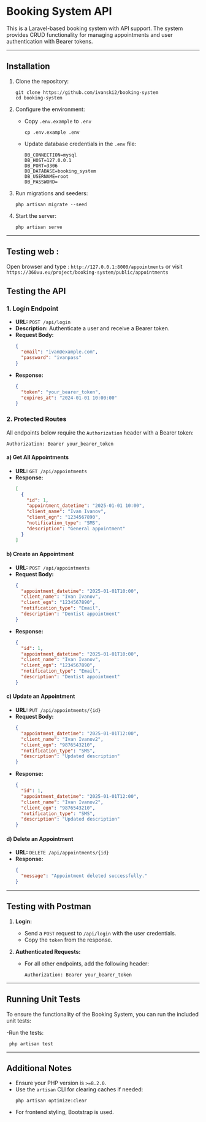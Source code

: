 
# Booking System API

This is a Laravel-based booking system with API support. The system provides CRUD functionality for managing appointments and user authentication with Bearer tokens.

---

## Installation

1. Clone the repository:
   ```
   git clone https://github.com/ivanski2/booking-system
   cd booking-system
   ```

2. Configure the environment:
    - Copy `.env.example` to `.env`
      ```
      cp .env.example .env
      ```
    - Update database credentials in the `.env` file:
      ```
      DB_CONNECTION=mysql
      DB_HOST=127.0.0.1
      DB_PORT=3306
      DB_DATABASE=booking_system
      DB_USERNAME=root
      DB_PASSWORD=
      ```

3. Run migrations and seeders:
   ```
   php artisan migrate --seed
   ```

4. Start the server:
   ```
   php artisan serve
   ```

---

## Testing web : 
Open browser and type : 
```http://127.0.0.1:8000/appointments```  or visit ```https://360vu.eu/project/booking-system/public/appointments```

## Testing the API

### 1. Login Endpoint

- **URL:** `POST /api/login`
- **Description:** Authenticate a user and receive a Bearer token.
- **Request Body:**
  ```json
  {
    "email": "ivan@example.com",
    "password": "ivanpass"
  }
  ```
- **Response:**
  ```json
  {
    "token": "your_bearer_token",
    "expires_at": "2024-01-01 10:00:00"
  }
  ```

### 2. Protected Routes

All endpoints below require the `Authorization` header with a Bearer token:
```
Authorization: Bearer your_bearer_token
```

#### a) Get All Appointments
- **URL:** `GET /api/appointments`
- **Response:**
  ```json
  [
    {
      "id": 1,
      "appointment_datetime": "2025-01-01 10:00",
      "client_name": "Ivan Ivanov",
      "client_egn": "1234567890",
      "notification_type": "SMS",
      "description": "General appointment"
    }
  ]
  ```

#### b) Create an Appointment
- **URL:** `POST /api/appointments`
- **Request Body:**
  ```json
  {
    "appointment_datetime": "2025-01-01T10:00",
    "client_name": "Ivan Ivanov",
    "client_egn": "1234567890",
    "notification_type": "Email",
    "description": "Dentist appointment"
  }
  ```
- **Response:**
  ```json
  {
    "id": 1,
    "appointment_datetime": "2025-01-01T10:00",
    "client_name": "Ivan Ivanov",
    "client_egn": "1234567890",
    "notification_type": "Email",
    "description": "Dentist appointment"
  }
  ```

#### c) Update an Appointment
- **URL:** `PUT /api/appointments/{id}`
- **Request Body:**
  ```json
  {
    "appointment_datetime": "2025-01-01T12:00",
    "client_name": "Ivan Ivanov2",
    "client_egn": "9876543210",
    "notification_type": "SMS",
    "description": "Updated description"
  }
  ```
- **Response:**
  ```json
  {
    "id": 1,
    "appointment_datetime": "2025-01-01T12:00",
    "client_name": "Ivan Ivanov2",
    "client_egn": "9876543210",
    "notification_type": "SMS",
    "description": "Updated description"
  }
  ```

#### d) Delete an Appointment
- **URL:** `DELETE /api/appointments/{id}`
- **Response:**
  ```json
  {
    "message": "Appointment deleted successfully."
  }
  ```

---

## Testing with Postman

1. **Login:**
    - Send a `POST` request to `/api/login` with the user credentials.
    - Copy the `token` from the response.

2. **Authenticated Requests:**
    - For all other endpoints, add the following header:
      ```
      Authorization: Bearer your_bearer_token
      ```

---

## Running Unit Tests

To ensure the functionality of the Booking System, you can run the included unit tests:

 -Run the tests:

     php artisan test

---

## Additional Notes

- Ensure your PHP version is `>=8.2.0`.
- Use the `artisan` CLI for clearing caches if needed:
  ```
  php artisan optimize:clear
  ```
- For frontend styling, Bootstrap is used.

